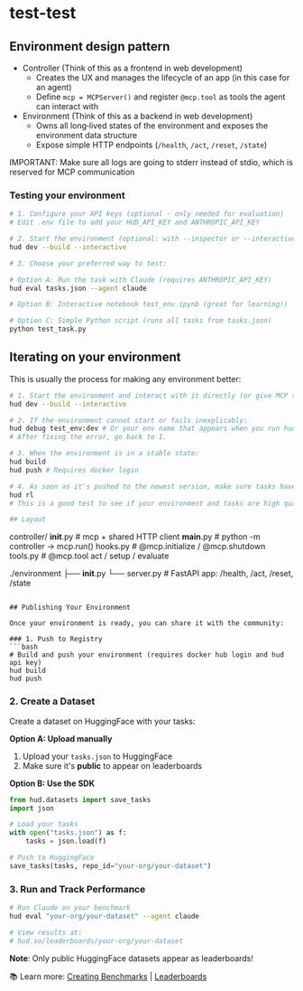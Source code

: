 # test-test

## Environment design pattern
- Controller (Think of this as a frontend in web development)
  - Creates the UX and manages the lifecycle of an app (in this case for an agent)
  - Define `mcp = MCPServer()` and register `@mcp.tool` as tools the agent can interact with
- Environment (Think of this as a backend in web development)
  - Owns all long‑lived states of the environment and exposes the environment data structure
  - Expose simple HTTP endpoints (`/health`, `/act`, `/reset`, `/state`)

IMPORTANT: Make sure all logs are going to stderr instead of stdio, which is reserved for MCP communication

### Testing your environment
```bash
# 1. Configure your API keys (optional - only needed for evaluation)
# Edit .env file to add your HUD_API_KEY and ANTHROPIC_API_KEY

# 2. Start the environment (optional: with --inspector or --interactive)
hud dev --build --interactive

# 3. Choose your preferred way to test:

# Option A: Run the task with Claude (requires ANTHROPIC_API_KEY)
hud eval tasks.json --agent claude

# Option B: Interactive notebook test_env.ipynb (great for learning!)

# Option C: Simple Python script (runs all tasks from tasks.json)
python test_task.py
```

## Iterating on your environment
This is usually the process for making any environment better:
```bash
# 1. Start the environment and interact with it directly (or give MCP server to an agent):
hud dev --build --interactive

# 2. If the environment cannot start or fails inexplicably:
hud debug test_env:dev # Or your env name that appears when you run hud dev
# After fixing the error, go back to 1.

# 3. When the environment is in a stable state:
hud build
hud push # Requires docker login

# 4. As soon as it's pushed to the newest version, make sure tasks have it updated and run:
hud rl
# This is a good test to see if your environment and tasks are high quality!

## Layout
```
controller/
  __init__.py   # mcp + shared HTTP client
  __main__.py   # python -m controller → mcp.run()
  hooks.py      # @mcp.initialize / @mcp.shutdown
  tools.py      # @mcp.tool act / setup / evaluate

./environment
  ├── __init__.py
  └── server.py       # FastAPI app: /health, /act, /reset, /state
```

## Publishing Your Environment

Once your environment is ready, you can share it with the community:

### 1. Push to Registry
```bash
# Build and push your environment (requires docker hub login and hud api key)
hud build
hud push
```

### 2. Create a Dataset

Create a dataset on HuggingFace with your tasks:

**Option A: Upload manually**
1. Upload your `tasks.json` to HuggingFace
2. Make sure it's **public** to appear on leaderboards

**Option B: Use the SDK**
```python
from hud.datasets import save_tasks
import json

# Load your tasks
with open("tasks.json") as f:
    tasks = json.load(f)

# Push to HuggingFace
save_tasks(tasks, repo_id="your-org/your-dataset")
```

### 3. Run and Track Performance

```bash
# Run Claude on your benchmark
hud eval "your-org/your-dataset" --agent claude

# View results at:
# hud.so/leaderboards/your-org/your-dataset
```

**Note**: Only public HuggingFace datasets appear as leaderboards!

📚 Learn more: [Creating Benchmarks](https://docs.hud.so/evaluate-agents/create-benchmarks) | [Leaderboards](https://docs.hud.so/evaluate-agents/leaderboards)

